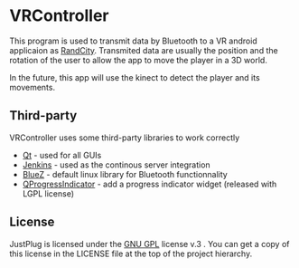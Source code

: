 VRController
============

This program is used to transmit data by Bluetooth to a VR android applicaion as [RandCity]. Transmited data are usually the position and the rotation of the user to allow the app to move the player in a 3D world.

In the future, this app will use the kinect to detect the player and its movements.

Third-party
-----------

VRController uses some third-party libraries to work correctly

* [Qt] - used for all GUIs
* [Jenkins] - used as the continous server integration
* [BlueZ] - default linux library for Bluetooth functionnality
* [QProgressIndicator] - add a progress indicator widget (released with LGPL license)

License
-------

JustPlug is licensed under the [GNU GPL] license v.3 . You can get a copy of this license in the LICENSE file at the top of the project hierarchy.


[Qt]:http://qt-project.org/
[Jenkins]:http://jenkins-ci.org/
[BlueZ]:http://www.bluez.org/
[GNU GPL]:http://www.gnu.org/licenses/gpl-3.0.en.html
[RandCity]:https://github.com/Toutjuste/RandCity
[QProgressIndicator]:https://github.com/mojocorp/QProgressIndicator

